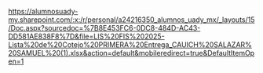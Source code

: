 https://alumnosuady-my.sharepoint.com/:x:/r/personal/a24216350_alumnos_uady_mx/_layouts/15/Doc.aspx?sourcedoc=%7B8E453FC6-0DC8-484D-AC43-DD581AE838F8%7D&file=LIS%20FIS%202025-Lista%20de%20Cotejo%20PRIMERA%20Entrega_CAUICH%20SALAZAR%20SAMUEL%20(1).xlsx&action=default&mobileredirect=true&DefaultItemOpen=1

